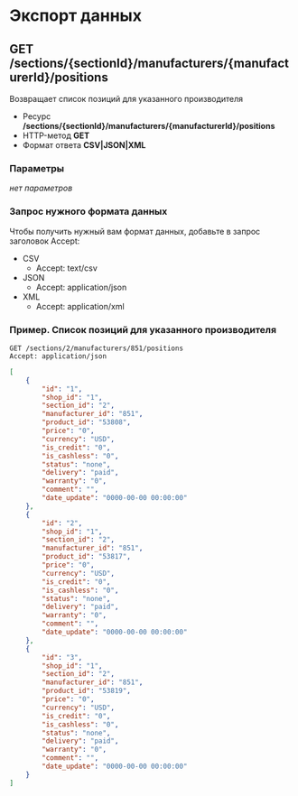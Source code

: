 # Экспорт данных

## GET /sections/{sectionId}/manufacturers/{manufacturerId}/positions

Возвращает список позиций для указанного производителя

- Ресурс **/sections/{sectionId}/manufacturers/{manufacturerId}/positions**
- HTTP-метод **GET**
- Формат ответа **CSV|JSON|XML**

### Параметры

*нет параметров*

### Запрос нужного формата данных

Чтобы получить нужный вам формат данных, добавьте в запрос заголовок Accept:

- CSV
    - Accept: text/csv
- JSON
    - Accept: application/json
- XML
    - Accept: application/xml

### Пример. Список позиций для указанного производителя

```
GET /sections/2/manufacturers/851/positions
Accept: application/json
```

```json
[
    {
        "id": "1",
        "shop_id": "1",
        "section_id": "2",
        "manufacturer_id": "851",
        "product_id": "53808",
        "price": "0",
        "currency": "USD",
        "is_credit": "0",
        "is_cashless": "0",
        "status": "none",
        "delivery": "paid",
        "warranty": "0",
        "comment": "",
        "date_update": "0000-00-00 00:00:00"
    },
    {
        "id": "2",
        "shop_id": "1",
        "section_id": "2",
        "manufacturer_id": "851",
        "product_id": "53817",
        "price": "0",
        "currency": "USD",
        "is_credit": "0",
        "is_cashless": "0",
        "status": "none",
        "delivery": "paid",
        "warranty": "0",
        "comment": "",
        "date_update": "0000-00-00 00:00:00"
    },
    {
        "id": "3",
        "shop_id": "1",
        "section_id": "2",
        "manufacturer_id": "851",
        "product_id": "53819",
        "price": "0",
        "currency": "USD",
        "is_credit": "0",
        "is_cashless": "0",
        "status": "none",
        "delivery": "paid",
        "warranty": "0",
        "comment": "",
        "date_update": "0000-00-00 00:00:00"
    }
]
```
